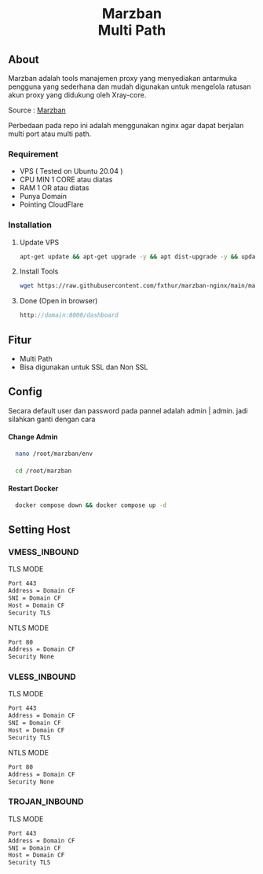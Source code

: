<div align="center">
  <h1 align="center">Marzban <br> Multi Path </br></h1>
</div>

## About

Marzban adalah tools manajemen proxy yang menyediakan antarmuka pengguna yang sederhana dan mudah digunakan untuk mengelola ratusan akun proxy yang didukung oleh Xray-core.

Source : [Marzban](https://github.com/Gozargah/Marzban)

Perbedaan pada repo ini adalah menggunakan nginx agar dapat berjalan multi port atau multi path.

### Requirement

- VPS ( Tested on Ubuntu 20.04 )
- CPU MIN 1 CORE atau diatas
- RAM 1 OR atau diatas
- Punya Domain
- Pointing CloudFlare

### Installation

1. Update VPS
   ```sh
   apt-get update && apt-get upgrade -y && apt dist-upgrade -y && update-grub && reboot
   ```
2. Install Tools

   ```sh
   wget https://raw.githubusercontent.com/fxthur/marzban-nginx/main/marzbanInstall.sh && chmod 755 marzbanInstall.sh && ./marzbanInstall.sh
   ```

3. Done (Open in browser)
   ```js
   http://domain:8000/dashboard
   ```

## Fitur

- Multi Path
- Bisa digunakan untuk SSL dan Non SSL

## Config

Secara default user dan password pada pannel adalah
admin | admin.
jadi silahkan ganti dengan cara

#### Change Admin

```sh
  nano /root/marzban/env
```

####

```sh
  cd /root/marzban
```

#### Restart Docker

```sh
  docker compose down && docker compose up -d
```

## Setting Host

### VMESS_INBOUND

TLS MODE

```sh
Port 443
Address = Domain CF
SNI = Domain CF
Host = Domain CF
Security TLS
```

NTLS MODE

```sh
Port 80
Address = Domain CF
Security None
```

### VLESS_INBOUND

TLS MODE

```sh
Port 443
Address = Domain CF
SNI = Domain CF
Host = Domain CF
Security TLS
```

NTLS MODE

```sh
Port 80
Address = Domain CF
Security None
```

### TROJAN_INBOUND

TLS MODE

```sh
Port 443
Address = Domain CF
SNI = Domain CF
Host = Domain CF
Security TLS
```
